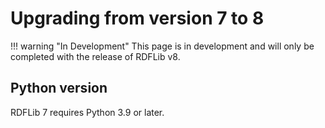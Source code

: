 # Upgrading from version 7 to 8

!!! warning "In Development"
    This page is in development and will only be completed with the release of RDFLib v8.

## Python version

RDFLib 7 requires Python 3.9 or later.

